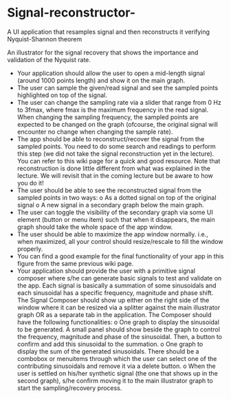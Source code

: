 # Signal-reconstructor-
A UI application that resamples signal and then reconstructs it verifying Nyquist-Shannon theorem  


An illustrator for the signal recovery that shows the importance and validation of the Nyquist rate.
- Your application should allow the user to open a mid-length signal (around 1000 points length) and show it on
the main graph.
- The user can sample the given/read signal and see the sampled points highlighted on top of the signal.
- The user can change the sampling rate via a slider that range from 0 Hz to 3fmax, where fmax is the maximum
frequency in the read signal. When changing the sampling frequency, the sampled points are expected to be
changed on the graph (ofcourse, the original signal will encounter no change when changing the sample rate).
- The app should be able to reconstruct/recover the signal from the sampled points. You need to do some search
and readings to perform this step (we did not take the signal reconstruction yet in the lecture). You can refer to
this wiki page for a quick and good resource. Note that reconstruction is done little different from what was
explained in the lecture. We will revisit that in the coming lecture but be aware to how you do it!
- The user should be able to see the reconstructed signal from the sampled points in two ways:
o As a dotted signal on top of the original signal
o A new signal in a secondary graph below the main graph.
- The user can toggle the visibility of the secondary graph via some UI element (button or menu item) such that
when it disappears, the main graph should take the whole space of the app window.
- The user should be able to maximize the app window normally. i.e., when maximized, all your control should
resize/rescale to fill the window properly.
- You can find a good example for the final functionality of your app in this figure from the same previous wiki
page.
- Your application should provide the user with a primitive signal composer where s/he can generate basic signals
to test and validate on the app. Each signal is basically a summation of some sinusoidals and each sinusoidal has
a specific frequency, magnitude and phase shift. The Signal Composer should show up either on the right side of
the window where it can be resized via a splitter against the main illustrator graph OR as a separate tab in the
application. The Composer should have the following functionalities:
o One graph to display the sinusoidal to be generated. A small panel should show beside the graph to
control the frequency, magnitude and phase of the sinusoidal. Then, a button to confirm and add this
sinusoidal to the summation.
o One graph to display the sum of the generated sinusoidals. There should be a combobox or menuitems
through which the user can select one of the contributing sinusoidals and remove it via a delete button.
o When the user is settled on his/her synthetic signal (the one that shows up in the second graph), s/he
confirm moving it to the main illustrator graph to start the sampling/recovery process.
